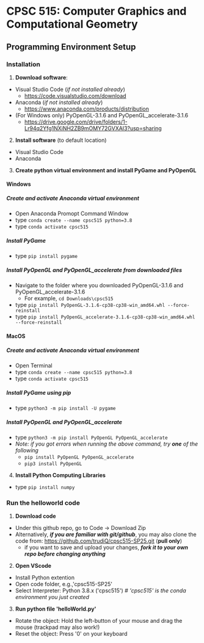 # CPSC 515: Computer Graphics and Computational Geometry
## Programming Environment Setup
### Installation
1. **Download software**:
  - Visual Studio Code (*if not installed already*)
    - https://code.visualstudio.com/download
  - Anaconda (*if not installed already*)
    - https://www.anaconda.com/products/distribution
  - (For Windows only) PyOpenGL-3.1.6 and PyOpenGL_accelerate-3.1.6
    - https://drive.google.com/drive/folders/1-Lr94q2Yfg1NXiNH2ZB9mOMY72GVXAI3?usp=sharing 
2. **Install software** (to default location)
  - Visual Studio Code
  - Anaconda
3. **Create python virtual environment and install PyGame and PyOpenGL**
#### Windows
##### Create and activate Anaconda virtual environment
  - Open Anaconda Promopt Command Window
  - type `conda create --name cpsc515 python=3.8`
  - type `conda activate cpsc515`
##### Install PyGame
  - type `pip install pygame`
##### Install PyOpenGL and PyOpenGL_accelerate from downloaded files
  - Navigate to the folder where you downloaded PyOpenGL-3.1.6 and PyOpenGL_accelerate-3.1.6
    - For example, `cd Downloads\cpsc515`
  - type `pip install PyOpenGL-3.1.6-cp38-cp38-win_amd64.whl --force-reinstall` 
  - type `pip install PyOpenGL_accelerate-3.1.6-cp38-cp38-win_amd64.whl --force-reinstall`
#### MacOS
##### Create and activate Anaconda virtual environment
  - Open Terminal
  - type `conda create --name cpsc515 python=3.8`
  - type `conda activate cpsc515`
##### Install PyGame using pip
  - type `python3 -m pip install -U pygame`
##### Install PyOpenGL and PyOpenGL_accelerate
  - type `python3 -m pip install PyOpenGL PyOpenGL_accelerate`
  - *Note: if you got errors when running the above command, try **one** of the following*
    - `pip install PyOpenGL PyOpenGL_accelerate`
    - `pip3 install PyOpenGL`
4. **Install Python Computing Libraries**
  - type `pip install numpy`
### Run the helloworld code
1. **Download code**
  - Under this github repo, go to Code -> Download Zip
  - Alternatively, ***if you are familiar with git/github***, you may also clone the code from: https://github.com/trudiQ/cpsc515-SP25.git (**pull only**)
    - if you want to save and upload your changes, ***fork it to your own repo before changing anything***
2. **Open VScode**
  - Install Python extention 
  - Open code folder, e.g.,'cpsc515-SP25'
  - Select Interpreter: Python 3.8.x ('cpsc515') *# 'cpsc515' is the conda environment you just created*
3. **Run python file 'helloWorld.py'**
  - Rotate the object: Hold the left-button of your mouse and drag the mouse (trackpad may also work!)
  - Reset the object: Press '0' on your keyboard
